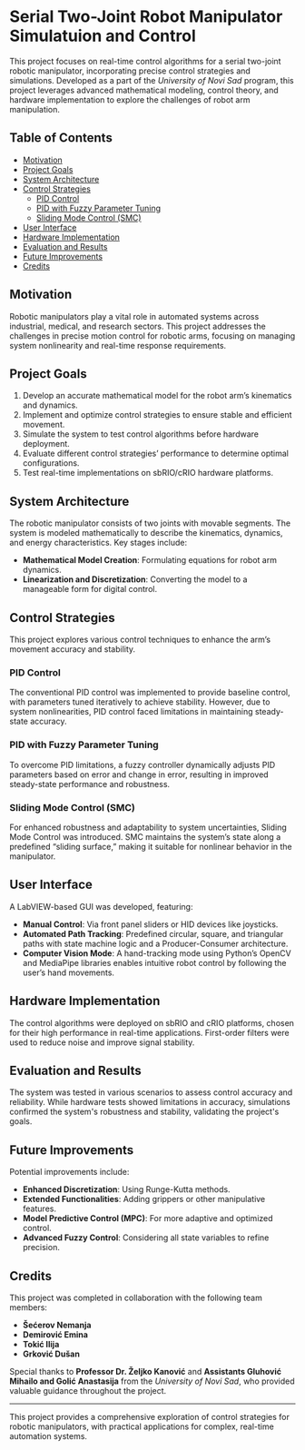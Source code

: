 # Serial Two-Joint Robot Manipulator Simulatuion and Control

This project focuses on real-time control algorithms for a serial two-joint robotic manipulator, incorporating precise control strategies and simulations. Developed as a part of the *University of Novi Sad* program, this project leverages advanced mathematical modeling, control theory, and hardware implementation to explore the challenges of robot arm manipulation.

## Table of Contents
- [Motivation](#motivation)
- [Project Goals](#project-goals)
- [System Architecture](#system-architecture)
- [Control Strategies](#control-strategies)
  - [PID Control](#pid-control)
  - [PID with Fuzzy Parameter Tuning](#pid-with-fuzzy-parameter-tuning)
  - [Sliding Mode Control (SMC)](#sliding-mode-control-smc)
- [User Interface](#user-interface)
- [Hardware Implementation](#hardware-implementation)
- [Evaluation and Results](#evaluation-and-results)
- [Future Improvements](#future-improvements)
- [Credits](#credits)

## Motivation
Robotic manipulators play a vital role in automated systems across industrial, medical, and research sectors. This project addresses the challenges in precise motion control for robotic arms, focusing on managing system nonlinearity and real-time response requirements.

## Project Goals
1. Develop an accurate mathematical model for the robot arm’s kinematics and dynamics.
2. Implement and optimize control strategies to ensure stable and efficient movement.
3. Simulate the system to test control algorithms before hardware deployment.
4. Evaluate different control strategies’ performance to determine optimal configurations.
5. Test real-time implementations on sbRIO/cRIO hardware platforms.

## System Architecture
The robotic manipulator consists of two joints with movable segments. The system is modeled mathematically to describe the kinematics, dynamics, and energy characteristics. Key stages include:
- **Mathematical Model Creation**: Formulating equations for robot arm dynamics.
- **Linearization and Discretization**: Converting the model to a manageable form for digital control.

## Control Strategies
This project explores various control techniques to enhance the arm’s movement accuracy and stability.

### PID Control
The conventional PID control was implemented to provide baseline control, with parameters tuned iteratively to achieve stability. However, due to system nonlinearities, PID control faced limitations in maintaining steady-state accuracy.

### PID with Fuzzy Parameter Tuning
To overcome PID limitations, a fuzzy controller dynamically adjusts PID parameters based on error and change in error, resulting in improved steady-state performance and robustness.

### Sliding Mode Control (SMC)
For enhanced robustness and adaptability to system uncertainties, Sliding Mode Control was introduced. SMC maintains the system’s state along a predefined “sliding surface,” making it suitable for nonlinear behavior in the manipulator.

## User Interface
A LabVIEW-based GUI was developed, featuring:
- **Manual Control**: Via front panel sliders or HID devices like joysticks.
- **Automated Path Tracking**: Predefined circular, square, and triangular paths with state machine logic and a Producer-Consumer architecture.
- **Computer Vision Mode**: A hand-tracking mode using Python’s OpenCV and MediaPipe libraries enables intuitive robot control by following the user’s hand movements.

## Hardware Implementation
The control algorithms were deployed on sbRIO and cRIO platforms, chosen for their high performance in real-time applications. First-order filters were used to reduce noise and improve signal stability.

## Evaluation and Results
The system was tested in various scenarios to assess control accuracy and reliability. While hardware tests showed limitations in accuracy, simulations confirmed the system's robustness and stability, validating the project's goals.

## Future Improvements
Potential improvements include:
- **Enhanced Discretization**: Using Runge-Kutta methods.
- **Extended Functionalities**: Adding grippers or other manipulative features.
- **Model Predictive Control (MPC)**: For more adaptive and optimized control.
- **Advanced Fuzzy Control**: Considering all state variables to refine precision.

## Credits

This project was completed in collaboration with the following team members:

- **Šećerov Nemanja**
- **Demirović Emina**
- **Tokić Ilija**
- **Grković Dušan**


Special thanks to **Professor Dr. Željko Kanović** and **Assistants Gluhović Mihailo and Golić Anastasija** from the *University of Novi Sad*, who provided valuable guidance throughout the project.

---

This project provides a comprehensive exploration of control strategies for robotic manipulators, with practical applications for complex, real-time automation systems.
